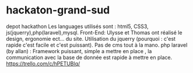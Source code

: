 # hackaton-grand-sud
depot hackathon
Les languages utilisés sont : html5, CSS3, js(jquerry),php(laravel),mysql.
Front-End: Ulysse et Thomas ont réalisé le design, ergonomie ect... du site. Utilisation du jquerry (pourquoi : c'est rapide c'est facile et c'est puissant).
Pas de cms tout à la mano.
php laravel (by allan) : Framework puissant, simple a mettre en place , la communication avec la base de donnée est rapide à mettre en place.
https://trello.com/c/hPETUBlq/
